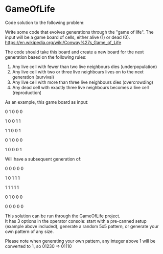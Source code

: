 # GameOfLife
Code solution to the following problem:

Write some code that evolves generations through the "game of
life". The input will be a game board of cells, either alive (1) or dead
(0).
https://en.wikipedia.org/wiki/Conway%27s_Game_of_Life

The code should take this board and create a new board for the
next generation based on the following rules:
1) Any live cell with fewer than two live neighbours dies (underpopulation)
2) Any live cell with two or three live neighbours lives on to
the next generation (survival)
3) Any live cell with more than three live neighbours dies (overcrowding)
4) Any dead cell with exactly three live neighbours becomes a
live cell (reproduction)

As an example, this game board as input:

0 1 0 0 0

1 0 0 1 1

1 1 0 0 1

0 1 0 0 0

1 0 0 0 1

Will have a subsequent generation of:

0 0 0 0 0

1 0 1 1 1

1 1 1 1 1

0 1 0 0 0

0 0 0 0 0

This solution can be run through the GameOfLife project.  
It has 3 options in the operator console: 
start with a pre-canned setup (example above included), 
generate a random 5x5 pattern, or generate your own pattern of any size.

Please note when generating your own pattern, any integer above 1 will be 
converted to 1, so 01230 => 01110

